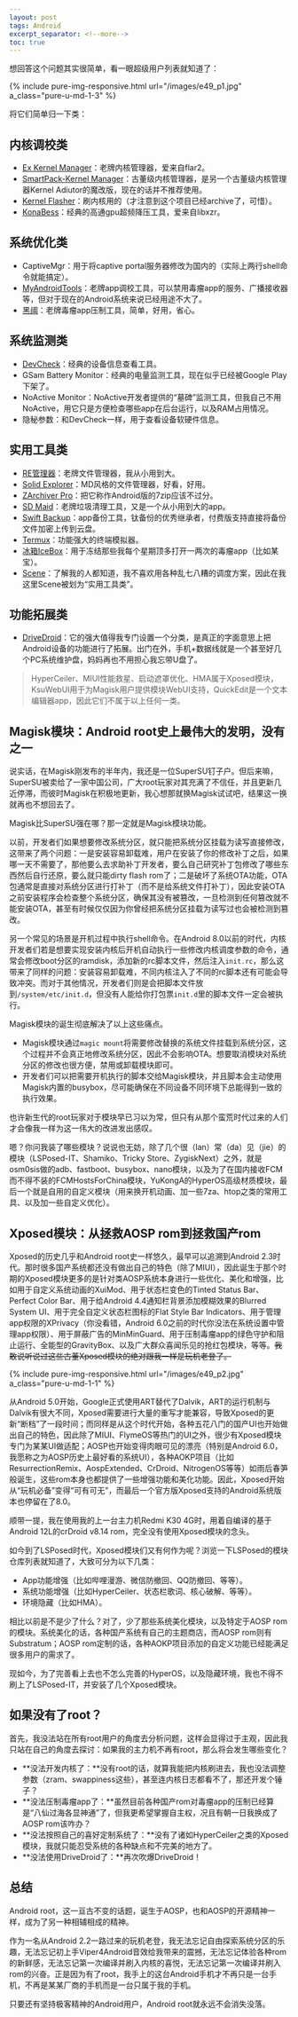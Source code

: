 ```yaml
---
layout: post
tags: Android
excerpt_separator: <!--more-->
toc: true
---
```


想回答这个问题其实很简单，看一眼超级用户列表就知道了：

<!--more-->

{% include pure-img-responsive.html url="/images/e49_p1.jpg" a_class="pure-u-md-1-3" %}

将它们简单归一下类：

## 内核调校类

- [Ex Kernel Manager](https://play.google.com/store/apps/details?id=flar2.exkernelmanager)：老牌内核管理器，爱来自flar2。
- [SmartPack-Kernel Manager](https://play.google.com/store/apps/details?id=com.smartpack.kernelmanager.pro)：古董级内核管理器，是另一个古董级内核管理器Kernel Adiutor的魔改版，现在的话并不推荐使用。
- [Kernel Flasher](https://github.com/capntrips/KernelFlasher)：刷内核用的（才注意到这个项目已经archive了，可惜）。
- [KonaBess](https://github.com/libxzr/KonaBess)：经典的高通gpu超频降压工具，爱来自libxzr。

## 系统优化类

- CaptiveMgr：用于将captive portal服务器修改为国内的（实际上两行shell命令就能搞定）。
- [MyAndroidTools](https://www.myandroidtools.com/)：老牌app调校工具，可以禁用毒瘤app的服务、广播接收器等，但对于现在的Android系统来说已经用途不大了。
- [黑阈](https://play.google.com/store/apps/details?id=me.piebridge.brevent)：老牌毒瘤app压制工具，简单，好用，省心。

## 系统监测类

- [DevCheck](https://play.google.com/store/apps/details?id=flar2.devcheck)：经典的设备信息查看工具。
- GSam Battery Monitor：经典的电量监测工具，现在似乎已经被Google Play下架了。
- NoActive Monitor：NoActive开发者提供的“墓碑”监测工具，但我自己不用NoActive，用它只是方便检查哪些app在后台运行，以及RAM占用情况。
- 隐秘参数：和DevCheck一样，用于查看设备软硬件信息。

## 实用工具类

- [RE管理器](https://play.google.com/store/apps/details?id=com.speedsoftware.rootexplorer)：老牌文件管理器，我从小用到大。
- [Solid Explorer](https://play.google.com/store/apps/details?id=pl.solidexplorer2)：MD风格的文件管理器，好看，好用。
- [ZArchiver Pro](https://play.google.com/store/apps/details?id=ru.zdevs.zarchiver.pro)：把它称作Android版的7zip应该不过分。
- [SD Maid](https://play.google.com/store/apps/details?id=eu.thedarken.sdm)：老牌垃圾清理工具，又是一个从小用到大的app。
- [Swift Backup](https://play.google.com/store/apps/details?id=org.swiftapps.swiftbackup)：app备份工具，钛备份的优秀继承者，付费版支持直接将备份文件加密上传到云盘。
- [Termux](https://play.google.com/store/apps/details?id=com.termux)：功能强大的终端模拟器。
- [冰箱IceBox](https://play.google.com/store/apps/details?id=com.catchingnow.icebox)：用于冻结那些我每个星期顶多打开一两次的毒瘤app（比如某宝）。
- [Scene](http://download.omarea.com/)：了解我的人都知道，我不喜欢用各种乱七八糟的调度方案，因此在我这里Scene被划为“实用工具类”。

## 功能拓展类

- [DriveDroid](https://www.drivedroid.io/)：它的强大值得我专门设置一个分类，是真正的字面意思上把Android设备的功能进行了拓展。出门在外，手机+数据线就是一个甚至好几个PC系统维护盘，妈妈再也不用担心我忘带U盘了。

> HyperCeiler、MIUI性能救星、启动遮罩优化、HMA属于Xposed模块，KsuWebUI用于为Magisk用户提供模块WebUI支持，QuickEdit是一个文本编辑器app，因此它们不属于以上任何一类。

## Magisk模块：Android root史上最伟大的发明，没有之一

说实话，在Magisk刚发布的半年内，我还是一位SuperSU钉子户。但后来嘛，SuperSU被卖给了一家中国公司，广大root玩家对其充满了不信任，并且更新几近停滞，而彼时Magisk在积极地更新，我心想那就换Magisk试试吧，结果这一换就再也不想回去了。

Magisk比SuperSU强在哪？那一定就是Magisk模块功能。

以前，开发者们如果想要修改系统分区，就只能把系统分区挂载为读写直接修改，这带来了两个问题：一是安装容易卸载难，用户在安装了你的修改补丁之后，如果哪一天不需要了，那他要么去求助补丁开发者，要么自己研究补丁包修改了哪些东西然后自行还原，要么就只能dirty flash rom了；二是破坏了系统OTA功能，OTA包通常是直接对系统分区进行打补丁（而不是给系统文件打补丁），因此安装OTA之前安装程序会检查整个系统分区，确保其没有被篡改，一旦检测到任何篡改就不能安装OTA，甚至有时候仅仅因为你曾经把系统分区挂载为读写过也会被检测到篡改。

另一个常见的场景是开机过程中执行shell命令。在Android 8.0以前的时代，内核开发者们若是想要实现安装内核后开机自动执行一些修改内核调度参数的命令，通常会修改boot分区的ramdisk，添加新的rc脚本文件，然后注入`init.rc`，那么这带来了同样的问题：安装容易卸载难，不同内核注入了不同的rc脚本还有可能会导致冲突。而对于其他情况，开发者们则是会把脚本文件放到`/system/etc/init.d`，但没有人能给你打包票`init.d`里的脚本文件一定会被执行。

Magisk模块的诞生彻底解决了以上这些痛点。

- Magisk模块通过`magic mount`将需要修改替换的系统文件挂载到系统分区，这个过程并不会真正地修改系统分区，因此不会影响OTA。想要取消模块对系统分区的修改也很方便，禁用或卸载模块即可。
- 开发者们可以把需要开机执行的脚本交给Magisk模块，并且脚本会主动使用Magisk内置的busybox，尽可能确保在不同设备不同环境下总能得到一致的执行效果。

也许新生代的root玩家对于模块早已习以为常，但只有从那个蛮荒时代过来的人们才会像我一样为这一伟大的改进发出感叹。

嗯？你问我装了哪些模块？说说也无妨，除了几个很（lan）常（da）见（jie）的模块（LSPosed-IT、Shamiko、Tricky Store、ZygiskNext）之外，就是osm0sis做的adb、fastboot、busybox、nano模块，以及为了在国内接收FCM而不得不装的FCMHostsForChina模块，YuKongA的HyperOS高级材质模块，最后一个就是自用的自定义模块（用来换开机动画、加一些7za、htop之类的常用工具、以及加一些自定义优化）。

## Xposed模块：从拯救AOSP rom到拯救国产rom

Xposed的历史几乎和Android root史一样悠久，最早可以追溯到Android 2.3时代。那时很多国产系统都还没有做出自己的特色（除了MIUI），因此诞生于那个时期的Xposed模块更多的是针对类AOSP系统本身进行一些优化、美化和增强，比如用于自定义系统动画的XuiMod、用于状态栏变色的Tinted Status Bar、Perfect Color Bar、用于给Android 4.4通知栏背景添加模糊效果的Blurred System UI、用于完全自定义状态栏图标的Flat Style Bar Indicators、用于管理app权限的XPrivacy（你没看错，Android 6.0之前的时代你没法在系统设置中管理app权限）、用于屏蔽广告的MinMinGuard、用于压制毒瘤app的绿色守护和阻止运行、全能型的GravityBox、以及广大群众喜闻乐见的抢红包模块，等等。~~我敢说听说过这些古董Xposed模块的绝对跟我一样是玩机老登了。~~

{% include pure-img-responsive.html url="/images/e49_p2.jpg" a_class="pure-u-md-1-1" %}

从Android 5.0开始，Google正式使用ART替代了Dalvik，ART的运行机制与Dalvik有很大不同，Xposed需要进行大量的重写才能兼容，导致Xposed的更新“断档”了一段时间；而同样是从这个时代开始，各种五花八门的国产UI也开始做出自己的特色，因此除了MIUI、FlymeOS等热门的UI之外，很少有Xposed模块专门为某某UI做适配；AOSP也开始变得肉眼可见的漂亮（特别是Android 6.0，我愿称之为AOSP历史上最好看的系统UI），各种AOKP项目（比如ResurrectionRemix、AospExtended、CrDroid、NitrogenOS等等）如雨后春笋般诞生，这些rom本身也都提供了一些增强功能和美化功能。因此，Xposed开始从“玩机必备”变得“可有可无”，而最后一个官方版Xposed支持的Android系统版本也停留在了8.0。

顺带一提，我在使用我的上一台主力机Redmi K30 4G时，用着自编译的基于Android 12L的crDroid v8.14 rom，完全没有使用Xposed模块的念头。

如今到了LSPosed时代，Xposed模块们又有何作为呢？浏览一下LSPosed的模块仓库列表就知道了，大致可分为以下几类：

- App功能增强（比如哔哩漫游、微信防撤回、QQ防撤回、等等）。
- 系统功能增强（比如HyperCeiler、状态栏歌词、核心破解、等等）。
- 环境隐藏（比如HMA）。

相比以前是不是少了什么？对了，少了那些系统美化模块，以及特定于AOSP rom的模块。系统美化的话，各种国产系统有自己的主题商店，而AOSP rom则有Substratum；AOSP rom定制的话，各种AOKP项目添加的自定义功能已经能满足很多用户的需求了。

现如今，为了完善看上去也不怎么完善的HyperOS，以及隐藏环境，我也不得不刷上了LSPosed-IT，并安装了几个Xposed模块。

## 如果没有了root？

首先，我没法站在所有root用户的角度去分析问题，这样会显得过于主观，因此我只站在自己的角度去探讨：如果我的主力机不再有root，那么将会发生哪些变化？

- **没法开发内核了：**没有root的话，就算我能把内核刷进去，我也没法调整参数（zram、swappiness这些），甚至连内核日志都看不了，那还开发个锤子？
- **没法压制毒瘤app了：**虽然目前各种国产rom对毒瘤app的压制已经算是“八仙过海各显神通”了，但我更希望掌握自主权，况且有朝一日我换成了AOSP rom该咋办？
- **没法按照自己的喜好定制系统了：**没有了诸如HyperCeiler之类的Xposed模块，我就只能忍受系统的各种缺点和不完美的地方了。
- **没法使用DriveDroid了：**再次吹爆DriveDroid！

## 总结

Android root，这一亘古不变的话题，诞生于AOSP，也和AOSP的开源精神一样，成为了另一种相辅相成的精神。

作为一名从Android 2.2一路过来的玩机老登，我无法忘记自由探索系统分区的乐趣，无法忘记初上手Viper4Android音效给我带来的震撼，无法忘记体验各种rom的新鲜感，无法忘记第一次编译并刷入内核的喜悦，无法忘记第一次编译并刷入rom的兴奋。正是因为有了root，我手上的这台Android手机才不再只是一台手机，不再是某某厂商的手机而是一台只属于我的手机。

只要还有坚持极客精神的Android用户，Android root就永远不会消失没落。

